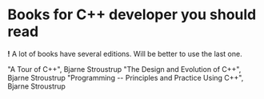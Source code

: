 # Books for C++ developer you should read

**!** A lot of books have several editions. Will be better to use the last one.

"A Tour of C++", Bjarne Stroustrup
"The Design and Evolution of C++", Bjarne Stroustrup
"Programming -- Principles and Practice Using C++", Bjarne Stroustrup

